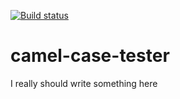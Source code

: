 [![Build status](https://ci.appveyor.com/api/projects/status/a482wi9xn6n5risx/branch/master?svg=true)](https://ci.appveyor.com/project/CSharpFan/camel-case-tester/branch/master)

# camel-case-tester
I really should write something here

